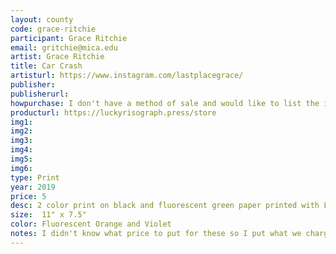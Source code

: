 ```yaml
---
layout: county 
code: grace-ritchie
participant: Grace Ritchie
email: gritchie@mica.edu
artist: Grace Ritchie
title: Car Crash
artisturl: https://www.instagram.com/lastplacegrace/
publisher: 
publisherurl: 
howpurchase: I don't have a method of sale and would like to list the item on lucky risograph/zine hug's website
producturl: https://luckyrisograph.press/store
img1: 
img2: 
img3: 
img4: 
img5: 
img6: 
type: Print
year: 2019
price: 5
desc: 2 color print on black and fluorescent green paper printed with Lucky Risograph fall of 2019
size:  11" x 7.5"
color: Fluorescent Orange and Violet
notes: I didn't know what price to put for these so I put what we charged at Sounds About Riso. Feel free to adjust as you see fit!
---
```

